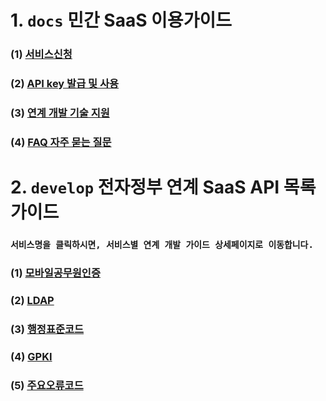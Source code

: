 # 1. `docs` 민간 SaaS 이용가이드
### (1) [서비스신청](https://github.com/privateSaasOperationSupportCenter/docs/blob/main/1.%20%EC%84%9C%EB%B9%84%EC%8A%A4%EC%8B%A0%EC%B2%AD.md)

### (2) [API key 발급 및 사용](https://github.com/privateSaasOperationSupportCenter/docs/blob/main/2.%20API%20key%20%EB%B0%9C%EA%B8%89%20%EB%B0%8F%20%EC%82%AC%EC%9A%A9.md)

### (3) [연계 개발 기술 지원](https://github.com/privateSaasOperationSupportCenter/docs/blob/main/3.%20%EC%97%B0%EA%B3%84%20%EA%B0%9C%EB%B0%9C%20%EA%B8%B0%EC%88%A0%20%EC%A7%80%EC%9B%90.md)

### (4) [FAQ 자주 묻는 질문](https://github.com/privateSaasOperationSupportCenter/docs/blob/main/4.%20FAQ%20%EC%9E%90%EC%A3%BC%20%EB%AC%BB%EB%8A%94%20%EC%A7%88%EB%AC%B8.md)


# 2. `develop` 전자정부 연계 SaaS API 목록 가이드
### `서비스명을 클릭하시면, 서비스별 연계 개발 가이드 상세페이지로 이동합니다.`

### (1) [모바일공무원인증](https://github.com/privateSaasOperationSupportCenter/develop/blob/main/linkService/mobile/mobile.md)

### (2) [LDAP](https://github.com/privateSaasOperationSupportCenter/develop/blob/main/linkService/ldap/ldap.md)

### (3) [행정표준코드](https://github.com/privateSaasOperationSupportCenter/develop/blob/main/linkService/code/code.md)

### (4) [GPKI](https://github.com/privateSaasOperationSupportCenter/develop/blob/main/linkService/gpki/gpki.md) 

### (5) [주요오류코드](https://github.com/privateSaasOperationSupportCenter/develop/blob/main/linkService/other/%EC%A3%BC%EC%9A%94%20%EC%98%A4%EB%A5%98%20%EC%BD%94%EB%93%9C.md)
